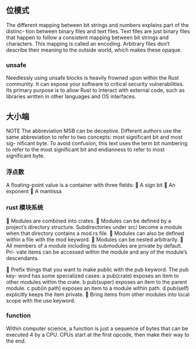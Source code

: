 ## 位模式

The different mapping between bit strings and numbers explains part of the distinc- tion between binary files and text files. Text files are just binary files that happen to follow a consistent mapping between bit strings and characters. This mapping is called an encoding. Arbitrary files don’t describe their meaning to the outside world, which makes these opaque.

### unsafe

Needlessly using unsafe blocks is heavily frowned upon within the Rust community. It can expose your software to critical security vulnerabilities. Its primary purpose is to allow Rust to interact with external code, such as libraries written in other languages and OS interfaces.

## 大小端


NOTE The abbreviation MSB can be deceptive. Different authors use the same abbreviation to refer to two concepts: most significant bit and most sig- nificant byte. To avoid confusion, this text uses the term bit numbering to refer to the most significant bit and endianness to refer to most significant byte.

### 浮点数
A floating-point value is a container
with three fields:
 A sign bit
 An exponent 
 A mantissa

### rust 模块系统

 Modules are combined into crates.
 Modules can be defined by a project’s directory structure. Subdirectories
under src/ become a module when that directory contains a mod.rs file.
 Modules can also be defined within a file with the mod keyword.
 Modules can be nested arbitrarily.
 All members of a module including its submodules are private by default. Pri-
vate items can be accessed within the module and any of the module’s descendants.


 Prefix things that you want to make public with the pub keyword. The pub key- word has some specialized cases:
a pub(crate) exposes an item to other modules within the crate.
b pub(super) exposes an item to the parent module.
c pub(in path) exposes an item to a module within path.
d pub(self) explicitly keeps the item private.
 Bring items from other modules into local scope with the use keyword.

### function


Within computer science, a function is just a sequence of bytes that can be executed
4
by a CPU. CPUs start at the first opcode, then make their way to the end.